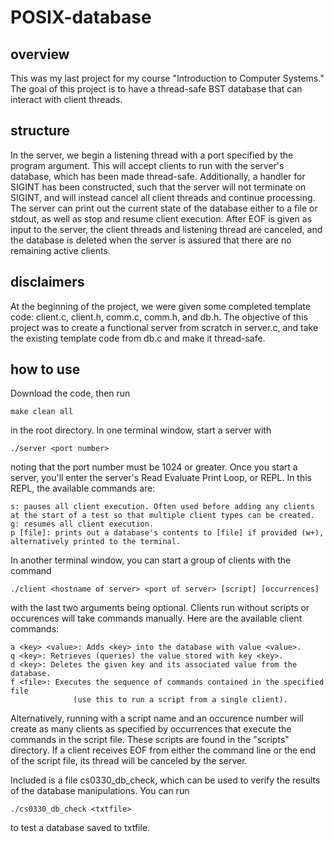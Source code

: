 # POSIX-database

## overview

This was my last project for my course "Introduction to Computer Systems." The goal of this project is to have a thread-safe BST database that can interact with client threads.

## structure

In the server, we begin a listening thread with a port specified by the program argument. This will accept clients to run with the server's database, which has been made thread-safe. Additionally, a handler for SIGINT has been constructed, such that the server will not terminate on SIGINT, and will instead cancel all client threads and continue processing. The server can print out the current state of the database either to a file or stdout, as well as stop and resume client execution. After EOF is given as input to the server, the client threads and listening thread are canceled, and the database is deleted when the server is assured that there are no remaining active clients.

## disclaimers

At the beginning of the project, we were given some completed template code: client.c, client.h, comm.c, comm.h, and db.h. The objective of this project was to create a functional server from scratch in server.c, and take the existing template code from db.c and make it thread-safe.

## how to use
Download the code, then run 

    make clean all 
    
in the root directory. In one terminal window, start a server with 

    ./server <port number>
    
noting that the port number must be 1024 or greater. Once you start a server, you'll enter the server's Read Evaluate Print Loop, or REPL. In this REPL, the available commands are:

    s: pauses all client execution. Often used before adding any clients at the start of a test so that multiple client types can be created.
    g: resumes all client execution.
    p [file]: prints out a database's contents to [file] if provided (w+), alternatively printed to the terminal.
    
In another terminal window, you can start a group of clients with the command
  
    ./client <hostname of server> <port of server> [script] [occurrences]
    
with the last two arguments being optional. Clients run without scripts or occurences will take commands manually. Here are the available client commands:
    
    a <key> <value>: Adds <key> into the database with value <value>.
    q <key>: Retrieves (queries) the value stored with key <key>.
    d <key>: Deletes the given key and its associated value from the database.
    f <file>: Executes the sequence of commands contained in the specified file 
                  (use this to run a script from a single client).
    
Alternatively, running with a script name and an occurence number will create as many clients as specified by occurrences that execute the commands in the script file. These scripts are found in the "scripts" directory. If a client receives EOF from either the command line or the end of the script file, its thread will be canceled by the server.

Included is a file cs0330_db_check, which can be used to verify the results of the database manipulations. You can run 
  
    ./cs0330_db_check <txtfile>

to test a database saved to txtfile.
